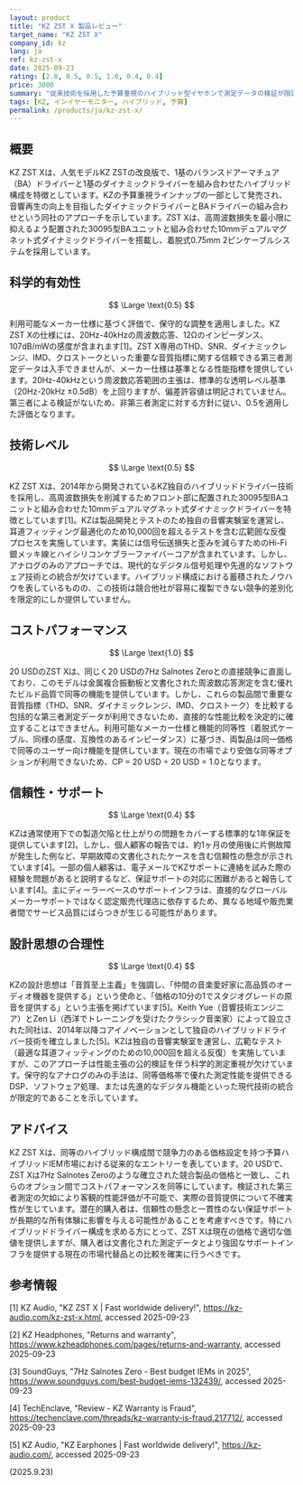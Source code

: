 ```yaml
---
layout: product
title: "KZ ZST X 製品レビュー"
target_name: "KZ ZST X"
company_id: kz
lang: ja
ref: kz-zst-x
date: 2025-09-23
rating: [2.8, 0.5, 0.5, 1.0, 0.4, 0.4]
price: 3000
summary: "従来技術を採用した予算重視のハイブリッド型イヤホンで測定データの検証が限定的"
tags: [KZ, インイヤーモニター, ハイブリッド, 予算]
permalink: /products/ja/kz-zst-x/
---
```

## 概要

KZ ZST Xは、人気モデルKZ ZSTの改良版で、1基のバランスドアーマチュア（BA）ドライバーと1基のダイナミックドライバーを組み合わせたハイブリッド構成を特徴としています。KZの予算重視ラインナップの一部として発売され、音響再生の向上を目指したダイナミックドライバーとBAドライバーの組み合わせという同社のアプローチを示しています。ZST Xは、高周波数損失を最小限に抑えるよう配置された30095型BAユニットと組み合わせた10mmデュアルマグネット式ダイナミックドライバーを搭載し、着脱式0.75mm 2ピンケーブルシステムを採用しています。

## 科学的有効性

$$ \Large \text{0.5} $$

利用可能なメーカー仕様に基づく評価で、保守的な調整を適用しました。KZ ZST Xの仕様には、20Hz-40kHzの周波数応答、12Ωのインピーダンス、107dB/mWの感度が含まれます[1]。ZST X専用のTHD、SNR、ダイナミックレンジ、IMD、クロストークといった重要な音質指標に関する信頼できる第三者測定データは入手できませんが、メーカー仕様は基準となる性能指標を提供しています。20Hz-40kHzという周波数応答範囲の主張は、標準的な透明レベル基準（20Hz-20kHz ±0.5dB）を上回りますが、偏差許容値は明記されていません。第三者による検証がないため、非第三者測定に対する方針に従い、0.5を適用した評価となります。

## 技術レベル

$$ \Large \text{0.5} $$

KZ ZST Xは、2014年から開発されているKZ独自のハイブリッドドライバー技術を採用し、高周波数損失を削減するためフロント部に配置された30095型BAユニットと組み合わせた10mmデュアルマグネット式ダイナミックドライバーを特徴としています[1]。KZは製品開発とテストのため独自の音響実験室を運営し、耳道フィッティング最適化のため10,000回を超えるテストを含む広範囲な反復プロセスを実施しています。実装には信号伝送損失と歪みを減らすためのHi-Fi銀メッキ線とハイシリコンケブラーファイバーコアが含まれています。しかし、アナログのみのアプローチでは、現代的なデジタル信号処理や先進的なソフトウェア技術との統合が欠けています。ハイブリッド構成における蓄積されたノウハウを表しているものの、この技術は競合他社が容易に複製できない競争的差別化を限定的にしか提供していません。

## コストパフォーマンス

$$ \Large \text{1.0} $$

20 USDのZST Xは、同じく20 USDの7Hz Salnotes Zeroとの直接競争に直面しており、このモデルは金属複合振動板と文書化された周波数応答測定を含む優れたビルド品質で同等の機能を提供しています。しかし、これらの製品間で重要な音質指標（THD、SNR、ダイナミックレンジ、IMD、クロストーク）を比較する包括的な第三者測定データが利用できないため、直接的な性能比較を決定的に確立することはできません。利用可能なメーカー仕様と機能的同等性（着脱式ケーブル、同様の感度、互換性のあるインピーダンス）に基づき、両製品は同一価格で同等のユーザー向け機能を提供しています。現在の市場でより安価な同等オプションが利用できないため、CP = 20 USD ÷ 20 USD = 1.0となります。

## 信頼性・サポート

$$ \Large \text{0.4} $$

KZは通常使用下での製造欠陥と仕上がりの問題をカバーする標準的な1年保証を提供しています[2]。しかし、個人顧客の報告では、約1ヶ月の使用後に片側故障が発生した例など、早期故障の文書化されたケースを含む信頼性の懸念が示されています[4]。一部の個人顧客は、電子メールでKZサポートに連絡を試みた際の経験を問題があると説明するなど、保証サポートの対応に困難があると報告しています[4]。主にディーラーベースのサポートインフラは、直接的なグローバルメーカーサポートではなく認定販売代理店に依存するため、異なる地域や販売業者間でサービス品質にばらつきが生じる可能性があります。

## 設計思想の合理性

$$ \Large \text{0.4} $$

KZの設計思想は「音質至上主義」を強調し、「仲間の音楽愛好家に高品質のオーディオ機器を提供する」という使命と、「価格の10分の1でスタジオグレードの原音を提供する」という主張を掲げています[5]。Keith Yue（音響技術エンジニア）とZen Li（西洋でトレーニングを受けたクラシック音楽家）によって設立された同社は、2014年以降コアイノベーションとして独自のハイブリッドドライバー技術を確立しました[5]。KZは独自の音響実験室を運営し、広範なテスト（最適な耳道フィッティングのための10,000回を超える反復）を実施していますが、このアプローチは性能主張の公的検証を伴う科学的測定重視が欠けています。保守的なアナログのみの手法は、同等価格帯で優れた測定性能を提供できるDSP、ソフトウェア処理、または先進的なデジタル機能といった現代技術の統合が限定的であることを示しています。

## アドバイス

KZ ZST Xは、同等のハイブリッド構成間で競争力のある価格設定を持つ予算ハイブリッドIEM市場における従来的なエントリーを表しています。20 USDで、ZST Xは7Hz Salnotes Zeroのような確立された競合製品の価格と一致し、これらのオプション間でコストパフォーマンスを同等にしています。検証された第三者測定の欠如により客観的性能評価が不可能で、実際の音質提供について不確実性が生じています。潜在的購入者は、信頼性の懸念と一貫性のない保証サポートが長期的な所有体験に影響を与える可能性があることを考慮すべきです。特にハイブリッドドライバー構成を求める方にとって、ZST Xは現在の価格で適切な価値を提供しますが、購入者は文書化された測定データとより強固なサポートインフラを提供する現在の市場代替品との比較を確実に行うべきです。

## 参考情報

[1] KZ Audio, "KZ ZST X | Fast worldwide delivery!", https://kz-audio.com/kz-zst-x.html, accessed 2025-09-23

[2] KZ Headphones, "Returns and warranty", https://www.kzheadphones.com/pages/returns-and-warranty, accessed 2025-09-23

[3] SoundGuys, "7Hz Salnotes Zero - Best budget IEMs in 2025", https://www.soundguys.com/best-budget-iems-132439/, accessed 2025-09-23

[4] TechEnclave, "Review - KZ Warranty is Fraud", https://techenclave.com/threads/kz-warranty-is-fraud.217712/, accessed 2025-09-23

[5] KZ Audio, "KZ Earphones | Fast worldwide delivery!", https://kz-audio.com/, accessed 2025-09-23

(2025.9.23)